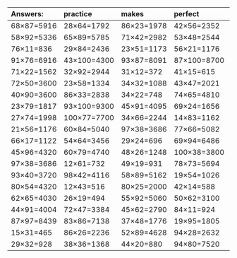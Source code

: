 | Answers: | practice | makes | perfect | ! |
| :--- | :--- | :--- | :--- | :--- |
| 68×87=5916 | 28×64=1792 | 86×23=1978 | 42×56=2352 | 19×26=494 | 
| 58×92=5336 | 65×89=5785 | 71×42=2982 | 53×48=2544 | 72×76=5472 | 
| 76×11=836 | 29×84=2436 | 23×51=1173 | 56×21=1176 | 86×47=4042 | 
| 91×76=6916 | 43×100=4300 | 93×87=8091 | 87×100=8700 | 81×25=2025 | 
| 71×22=1562 | 32×92=2944 | 31×12=372 | 41×15=615 | 63×91=5733 | 
| 72×50=3600 | 23×58=1334 | 34×32=1088 | 43×47=2021 | 41×68=2788 | 
| 40×90=3600 | 86×33=2838 | 34×22=748 | 74×65=4810 | 68×58=3944 | 
| 23×79=1817 | 93×100=9300 | 45×91=4095 | 69×24=1656 | 29×68=1972 | 
| 27×74=1998 | 100×77=7700 | 34×66=2244 | 14×83=1162 | 60×73=4380 | 
| 21×56=1176 | 60×84=5040 | 97×38=3686 | 77×66=5082 | 24×28=672 | 
| 66×17=1122 | 54×64=3456 | 29×24=696 | 69×94=6486 | 53×17=901 | 
| 45×96=4320 | 60×79=4740 | 48×26=1248 | 100×38=3800 | 83×34=2822 | 
| 97×38=3686 | 12×61=732 | 49×19=931 | 78×73=5694 | 48×94=4512 | 
| 93×40=3720 | 98×42=4116 | 58×89=5162 | 19×54=1026 | 63×29=1827 | 
| 80×54=4320 | 12×43=516 | 80×25=2000 | 42×14=588 | 35×89=3115 | 
| 62×65=4030 | 26×19=494 | 55×92=5060 | 50×62=3100 | 72×19=1368 | 
| 44×91=4004 | 72×47=3384 | 45×62=2790 | 84×11=924 | 39×44=1716 | 
| 87×97=8439 | 83×86=7138 | 37×48=1776 | 19×95=1805 | 87×75=6525 | 
| 15×31=465 | 86×26=2236 | 52×89=4628 | 94×28=2632 | 16×48=768 | 
| 29×32=928 | 38×36=1368 | 44×20=880 | 94×80=7520 | 95×50=4750 | 
